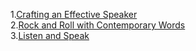 1.<a href="http://vlabs.iitb.ac.in/rec-bootathon/communication17-effective-speaker-recb/">Crafting an Effective Speaker</a><br>
2.<a href="http://vlabs.iitb.ac.in/rec-bootathon/communication17-rock-and-roll-with-contemporary-words-recb/">Rock and Roll with Contemporary Words</a><br>
3.<a href="http://vlabs.iitb.ac.in/rec-bootathon/communication17-listen-and-speak-recb/">Listen and Speak</a>